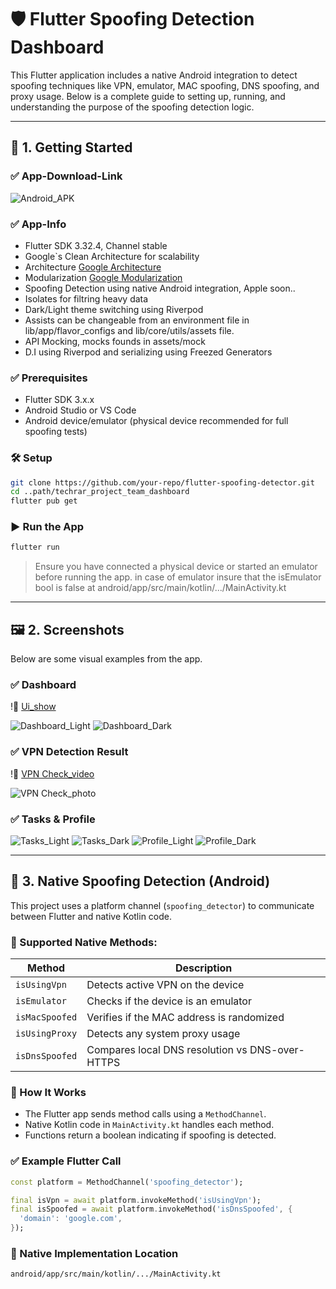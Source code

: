 # 🛡️ Flutter Spoofing Detection Dashboard

This Flutter application includes a native Android integration to detect spoofing techniques like VPN, emulator, MAC spoofing, DNS spoofing, and proxy usage. Below is a complete guide to setting up, running, and understanding the purpose of the spoofing detection logic.

---

## 🚀 1. Getting Started

### ✅ App-Download-Link
![Android_APK](https://drive.google.com/file/d/1-F8npzsqJP506JLCGPiLpwLd4eJrIhXv/view)

### ✅ App-Info
- Flutter SDK 3.32.4, Channel stable
- Google`s Clean Architecture for scalability
- Architecture [Google Architecture](https://developer.android.com/topic/architecture)
- Modularization [Google Modularization](https://developer.android.com/topic/modularization)
- Spoofing Detection using native Android integration, Apple soon..
- Isolates for filtring heavy data
- Dark/Light theme switching using Riverpod
- Assists can be changeable from an environment file in lib/app/flavor_configs and lib/core/utils/assets file.
- API Mocking, mocks founds in assets/mock
- D.I using Riverpod and serializing using Freezed Generators

### ✅ Prerequisites
- Flutter SDK 3.x.x
- Android Studio or VS Code
- Android device/emulator (physical device recommended for full spoofing tests)

### 🛠️ Setup

```bash
git clone https://github.com/your-repo/flutter-spoofing-detector.git
cd ..path/techrar_project_team_dashboard
flutter pub get
```

### ▶️ Run the App

```bash
flutter run
```

> Ensure you have connected a physical device or started an emulator before running the app.
> in case of emulator insure that the isEmulator bool is false at android/app/src/main/kotlin/.../MainActivity.kt
---

## 🖼️ 2. Screenshots

Below are some visual examples from the app.

### ✅ Dashboard
!🎥 [Ui_show](assets/docs/videos/ui_show.mp4)


![Dashboard_Light](assets/docs/images/dashboard_light_theme.jpg)
![Dashboard_Dark](assets/docs/images/dashboard_light_theme.jpg)


### ✅ VPN Detection Result
!🎥 [VPN Check_video](assets/docs/videos/vpn_detection.mp4)


![VPN Check_photo](assets/docs/images/block_screen.jpg)

### ✅ Tasks & Profile
![Tasks_Light](assets/docs/images/tasks_light_theme.jpg)
![Tasks_Dark](assets/docs/images/tasks_dark_theme.jpg)
![Profile_Light](assets/docs/images/profile_light_theme.jpg)
![Profile_Dark](assets/docs/images/profile_dark_theme.jpg)

---

## 🧩 3. Native Spoofing Detection (Android)

This project uses a platform channel (`spoofing_detector`) to communicate between Flutter and native Kotlin code.

### 📡 Supported Native Methods:
| Method          | Description                                        |
|------------------|----------------------------------------------------|
| `isUsingVpn`     | Detects active VPN on the device                  |
| `isEmulator`     | Checks if the device is an emulator               |
| `isMacSpoofed`   | Verifies if the MAC address is randomized         |
| `isUsingProxy`   | Detects any system proxy usage                    |
| `isDnsSpoofed`   | Compares local DNS resolution vs DNS-over-HTTPS  |

### 🧠 How It Works

- The Flutter app sends method calls using a `MethodChannel`.
- Native Kotlin code in `MainActivity.kt` handles each method.
- Functions return a boolean indicating if spoofing is detected.

### ✅ Example Flutter Call

```dart
const platform = MethodChannel('spoofing_detector');

final isVpn = await platform.invokeMethod('isUsingVpn');
final isSpoofed = await platform.invokeMethod('isDnsSpoofed', {
  'domain': 'google.com',
});
```

### 📂 Native Implementation Location

```
android/app/src/main/kotlin/.../MainActivity.kt
```
